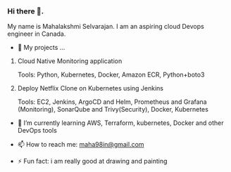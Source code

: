### Hi there 👋.
My name is Mahalakshmi Selvarajan. I am an aspiring cloud Devops engineer in Canada.


- 🔭 My projects ...
1. Cloud Native Monitoring application

   Tools: Python, Kubernetes, Docker, Amazon ECR, Python+boto3

4. Deploy Netflix Clone on Kubernetes using Jenkins

   Tools: EC2, Jenkins, ArgoCD and Helm, Prometheus and Grafana (Monitoring), SonarQube and Trivy(Security), Docker, Kubernetes

- 🌱 I’m currently learning
  AWS, Terraform, kubernetes, Docker and other DevOps tools

- 📫 How to reach me: maha98in@gmail.com
- ⚡ Fun fact: i am really good at drawing and painting
